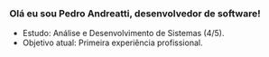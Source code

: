 ### Olá eu sou Pedro Andreatti, desenvolvedor de software!

- Estudo: Análise e Desenvolvimento de Sistemas (4/5).
- Objetivo atual: Primeira experiência profissional.
